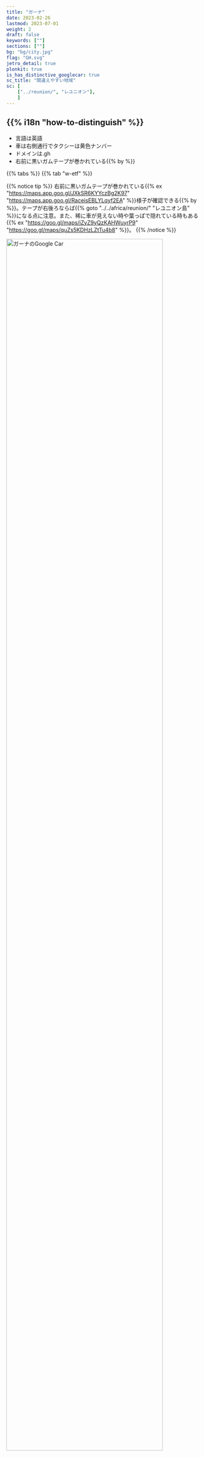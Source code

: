 ```yaml
---
title: "ガーナ"
date: 2023-02-26
lastmod: 2023-07-01
weight: 2
draft: false
keywords: [""]
sections: [""]
bg: "bg/city.jpg"
flag: "GH.svg"
jetro_detail: true
plonkit: true
is_has_distinctive_googlecar: true
sc_title: "間違えやすい地域"
sc: [
    ["../reunion/", "レユニオン"],
    ]
---
```


<div class="main-desciption country-description">
    <h2 class="section-title">{{% i18n "how-to-distinguish" %}}</h2>
    <ul class="rule-list">
        <li>言語は<span class="quiz">英語</span></li>
        <li>車は<span class="quiz">右側</span>通行でタクシーは<span class="quiz">黄</span>色ナンバー</li>
        <li>ドメインは<span class="quiz">.gh</span></li>
        <li>右前に<span class="quiz">黒いガムテープが巻かれている</span>{{% by %}}</li>
    </ul>
</div>

{{% tabs %}}
{{% tab "w-etf" %}}


{{% notice tip %}}
右前に<span class="quiz">黒いガムテープが巻かれている</span>{{% ex "https://maps.app.goo.gl/JXkSR6KYYczBg2K97" "https://maps.app.goo.gl/RaceisEBLYLqyf2EA" %}}様子が確認できる{{% by %}}。テープが右後ろならば{{% goto "../../africa/reunion/" "レユニオン島" %}}になる点に注意。また、稀に車が見えない時や葉っぱで隠れている時もある{{% ex "https://goo.gl/maps/jZyZ9yQzKAHWuyrP9" "https://goo.gl/maps/quZs5KDHzLZtTu4b8" %}}。
{{% /notice %}}

<div class="googlemap-if unclickable no-margin">
<img src="./google-car.jpg" width="90%" alt="ガーナのGoogle Car" />
</div>
<div class="googlemap-if unclickable no-margin">
<img src="./gc-bar.jpg" width="60%">
</div>


<div class="googlemap-if" style="font-size:0.8em;">
<a href="https://twitter.com/fortune_sibanda">@fortune_sibanda のツイート</a>より
</div>

{{% notice note %}}
下を向けば右前に<span class="quiz">黒いガムテープが巻かれている</span>のが見つかるはず。
{{% /notice %}}


<div class="googlemap-if no-margin">
<iframe src="https://www.google.com/maps/embed?pb=!4v1691936131460!6m8!1m7!1sgAvxIUWO5pIl0fftp9X35Q!2m2!1d4.911854235499209!2d-2.292108674069918!3f106.90794429100063!4f-89!5f0.4000000000000002"width="590" height="300" style="border:0;" allowfullscreen="" loading="lazy" referrerpolicy="no-referrer-when-downgrade"></iframe>
</div>



{{% notice tip %}}
タクシーの色の塗り方が独特{{% ex "https://maps.app.goo.gl/zModPxBNsSaL1E5U6" "https://maps.app.goo.gl/36beJJUuYoXJtTT67" "https://maps.app.goo.gl/qF9yVfgunmUfd5pa9" "https://maps.app.goo.gl/kuyBAsBKBjKmrXaM9" "https://goo.gl/maps/iDyTpU2fepMEfKbv9" %}}で<span class="quiz">黄</span>色のナンバー。タクシーは料金メーターが付いておらず料金は乗車時に交渉で決める（ただしUberを使う場合は事前に確定する）らしい。
{{% /notice %}}
<div class="googlemap-if unclickable">
<img src="./mitsubishi_taxi_ghana.jpg" width="90%" />
</div>



{{% notice tip %}}
宝くじ売り場と思われる小さいお店（画像左側の赤黄緑の箱）が見つかる{{% ex "https://maps.app.goo.gl/vuNkZ3z83so7c7HF8" "https://maps.app.goo.gl/waKYXd4qzxuthe4Q6" %}}{{% ref "https://en.wikipedia.org/wiki/National_Lottery_Authority" "National Lottery Authority of Ghana" %}}。宝くじは政府によって運営されているらしい。
{{% /notice %}}

<div class="googlemap-if unclickable">
<a data-flickr-embed="true" href="https://www.flickr.com/photos/tossy_aka_toshi/14313740901/" title="a walk to Makola Market"><img src="https://live.staticflickr.com/5512/14313740901_d9d6f1f24f_c.jpg" width="800" height="533" alt="a walk to Makola Market"/></a><script async src="//embedr.flickr.com/assets/client-code.js" charset="utf-8"></script>
</div>

<div class="googlemap-if unclickable">
<img src="./National_Lottery_Authority_logo.jpg" width="200px" />
</div>

{{% /tab %}}
{{% tab "Google Car" %}}

<div class="googlemap-if">
<iframe src="https://www.google.com/maps/embed?pb=!4v1691936074659!6m8!1m7!1sbWjAaSiNj0iNokuIWgBQpA!2m2!1d7.193594791103338!2d-0.1592029517019!3f176.3866237572617!4f-5.728917588183265!5f1.6483086962926574"width="590" height="300" style="border:0;" allowfullscreen="" loading="lazy" referrerpolicy="no-referrer-when-downgrade"></iframe>
</div>

{{% /tab %}}
{{% /tabs %}}


<div class="main-desciption area-description">
    <h2 class="section-title">{{% i18n "narrow-down-the-area" %}}</h2>
    <ul class="rule-list">
        <li>農業や植生が場所によって異なる
            <ul>
                <li>アブラヤシやバナナの木は南部に多い</li>
                <li>データ提供元：<a href="https://ipad.fas.usda.gov/countrysummary/default.aspx?id=GH">Ghana Country Summary - U.S. Department of Agriculture(USDA)</a>・一部画像を加工しています</li>
            </ul>
        </li>
        <li>一応市外局番で地域が分かることがあるらしい
            <ul>
                <li>030：{{% goto "https://goo.gl/maps/Bc3AgoBwfVqxFiAX9" "アクラ" map %}}</li>
                <li>031：{{% goto "https://goo.gl/maps/6hbLhfo6vwKkwpBN7" "セコンディ・タコラディ" map %}}</li>
                <li>032：{{% goto "https://goo.gl/maps/k9MbbESbqpcmh8A76" "クマシ" map %}}</li>
                <li>037：{{% goto "https://goo.gl/maps/AQjBPcq9p8Dp1UHK8" "タマレ" map %}}</li>
            </ul>
        </li>
        <li>南へ行くほどヤシの木があり木の密度も高い。北はサバンナ気候の場所が多い。</li>
    </ul>
</div>

{{% tabs %}}
{{% tab "アブラヤシ" %}}
<div class="googlemap-if unclickable">
<img src="./20230522-palm.png" width="70%" />
</div>
{{% notice tip %}}
アブラヤシやバナナの木は南部に多い。これらの木がないならば北部に置いてみる。
{{% /notice %}}
{{% /tab %}}
{{% tab "市外局番" %}}
<div class="googlemap-if unclickable">
<img src="./ghana_regional_phone_codes.jpg" alt="ガーナの市外局番" width="70%" />
</div>
{{% notice tip %}}
覚えるに越したことはないけれど街中以外では見つからない可能性が高い上に携帯が多いので、都市名と地域ごとの植生や雰囲気を覚えることを優先した方がいいように思う。たまたまFAXの番号を見かけたら参考にしてみる。
{{% /notice %}}
{{% /tab %}}
{{% tab "植生" %}}
<div class="googlemap-if unclickable">
<img src="./2023-09-02-20-28-52.png" alt="ガーナの植生" width="500px" />
</div>

{{% notice tip %}}
自分の場合は地面が露出している場所が多かったり低木が多いならば上半分のサバンナ気候の場所に行ってみることが多い{{% ref "https://d1wqtxts1xzle7.cloudfront.net/57120260/Land_Use_and_Misuse_Human_Appropriation_20180802-5137-92o7ak-libre.pdf?1533217497=&response-content-disposition=inline%3B+filename%3DLand_Use_and_Misuse_Human_Appropriation.pdf&Expires=1693657799&Signature=EPz7LUYs-Gph~ht6xfQIYrg2~RCzjdm2R3cTQxBmzPU61diG~82GbDe3X~s21V~N9hSVDFCxND4FEIF~R58Mx6HaxFCpIvziLzQ6S5Fk9FH4WE4KINyoxz82kD6McTR0ksBqZ5ftFv~Sog~2svocE6Q1LCFXEPby6Rh2Lz0Fh6hHjMvTUWsycsxTzVmHb-P1Xr94mVN9maqkpMMCIa5rMwwAm2hVeJUCM4aPKq6Z1xR79HFC574wFF~daGENtBk-iQQeU6D5VJGGjgNmvYv6bQ1DqCiwNx~sZfjViro7MgPlGvK4AWHEY7p-pW~SUEslBtqfrbDTjRAxJNPkEqhBcg__&Key-Pair-Id=APKAJLOHF5GGSLRBV4ZA" "Appiah, Divine Odame, Balikisu Osman, and James Boafo. 『Land use and misuse; Human appropriation of land ecosystems services in Ghana.』 International Journal of Ecosystem 4.1 (2014): 24-33." %}}。画像は参考文献より引用。
{{% /notice %}}
{{% /tab %}}
{{% /tabs %}}

<div class="main-desciption area-description">
    <ul class="rule-list">
        <li>南東の湖周りは山がちなエリアが多い</li>
    </ul>
</div>

{{% tabs %}}
{{% tab "山がちなエリア" %}}
{{% notice tip %}}
このマップの白い部分は高い山が多い{{% ex "https://maps.app.goo.gl/J5CKmYU4T4WuXnwF9" "https://maps.app.goo.gl/daef443oT3wCuJWu9" %}}。
{{% /notice %}}
<div class="googlemap-if unclickable no-margin">
<img src="./Ghana_physical_map.svg" width="70%" />
</div>
{{% /tab %}}
{{% /tabs %}}

{{% imgref %}}
<li><a href="https://twitter.com/fortune_sibanda/status/693167610054250496?s=20">*オリジナルのツイート『Google StreetView driving in Ghana started today. #MoreVim! from @fortune_sibanda』</a>, 本人に掲載許可頂いてます.</li>
{{% /imgref %}}

